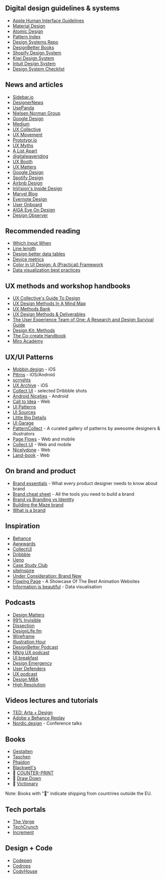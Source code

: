 ## Digital design guidelines & systems

- [Apple Human Interface Guidelines](https://developer.apple.com/design/human-interface-guidelines/)
- [Material Design](https://material.io/)
- [Atomic Design](http://bradfrost.com/blog/post/atomic-web-design/)
- [Pattern Index](http://www.patternindex.org/)
- [Design Systems Repo](https://designsystemsrepo.com/)
- [DesignBetter Books](https://www.designbetter.co/books)
- [Shopify Design System](https://polaris.shopify.com/)
- [Kiwi Design System](https://beta.orbit.kiwi/)
- [Intuit Design System](https://contentdesign.intuit.com/)
- [Design System Checklist](https://www.designsystemchecklist.com/)



## News and articles

- [Sidebar.io](https://sidebar.io/)
- [DesignerNews](https://www.designernews.co/)
- [UsePanda](https://usepanda.com/app/#/)
- [Nielsen Norman Group](https://www.nngroup.com/articles/)
- [Google Design](https://design.google.com/)
- [Medium](https://medium.com/)
- [UX Collective](https://uxdesign.cc/)
- [UX Movement](http://uxmovement.com/)
- [Prototypr.io](https://blog.prototypr.io/)
- [UX Myths](https://uxmyths.com/)
- [A List Apart](https://alistapart.com/articles)
- [digitalwaveriding](http://digitalwaveriding.com/)
- [UX Booth](https://www.uxbooth.com/)
- [UX Matters](https://www.uxmatters.com/)
- [Google Design](https://design.google/)
- [Spotify Design](https://spotify.design/)
- [Airbnb Design](https://airbnb.design/)
- [InVision's Inside Design](https://www.invisionapp.com/inside-design/category/design/)
- [Marvel Blog](https://blog.marvelapp.com/)
- [Evernote Design](https://www.evernote.design/)
- [User Onboard](https://www.useronboard.com/)
- [AIGA Eye On Design](https://eyeondesign.aiga.org/)
- [Design Observer](https://designobserver.com/)


## Recommended reading

- [Which Input When](http://morgancarter.com.au/design-solutions/which-input-when)
- [Line length](https://baymard.com/blog/line-length-readability)
- [Design better data tables](https://medium.com/nextux/design-better-data-tables-4ecc99d23356)
- [Device metrics](https://material.io/devices/)
- [Color in UI Design: A (Practical) Framework](https://medium.com/@erikdkennedy/color-in-ui-design-a-practical-framework-e18cacd97f9e)
- [Data visualization best practices](https://uxplanet.org/data-visualization-best-practices-and-foundations-48f4a08d354e)


## UX methods and workshop handbooks
- [UX Collective's Guide To Design](https://start.uxdesign.cc/)
- [UX Design Methods In A Mind Map](https://uxplanet.org/product-design-methods-mind-map-f6511820a7d5)
- [UX Methods Bank](https://uxmastery.com/resources/techniques/)
- [UX Design Methods & Deliverables](https://uxdesign.cc/ux-design-methods-deliverables-657f54ce3c7d)
- [The User Experience Team of One: A Research and Design Survival Guide](https://rosenfeldmedia.com/books/the-user-experience-team-of-one/)
- [Design Kit: Methods](http://www.designkit.org/methods.html)
- [The Co-create Handbook](http://www.cocreate.training/2019/03/15/the-co-create-handbook-for-creative-professionals-is-now-online/)
- [Miro Academy](https://academy.miro.com/)


## UX/UI Patterns

- [Mobbin.design](https://mobbin.design/) - iOS
- [Pttrns](http://pttrns.com/) - iOS/Android
- [scrnshts](https://scrnshts.club/)
- [UX Archive](http://uxarchive.com/) - iOS
- [Collect UI](http://collectui.com/) - selected Dribbble shots
- [Android Niceties](http://androidniceties.tumblr.com/) - Android
- [Call to Idea](http://www.calltoidea.com/) - Web
- [UI Patterns](http://ui-patterns.com/)
- [UI Sources](https://www.uisources.com/)
- [Little Big Details](http://littlebigdetails.com/)
- [UI Garage](http://uigarage.net/)
- [PatternCollect](https://patterncollect.com/) - A curated gallery of patterns by awesome designers & illustrators
- [Page Flows](https://pageflows.com/) - Web and mobile
- [Collect UI](https://collectui.com/) - Web and mobile
- [Nicelydone](https://nicelydone.club/) - Web
- [Land-book](https://land-book.com/) - Web


## On brand and product
- [Brand essentials](https://uxdesign.cc/what-every-product-designer-needs-to-know-about-brand-5863f92e97d7) - What every product designer needs to know about brand
- [Brand cheat sheet](https://medium.com/@elanagurney/build-a-brand-cheat-sheet-a963f8948856) - All the tools you need to build a brand
- [Brand vs Branding vs Identity](https://www.ebaqdesign.com/blog/branding-brand-identity)
- [Building the Maze brand](https://maze.co/blog/building-the-maze-brand/)
- [What is a brand](https://matthewstrom.com/writing/what-is-a-brand/)


## Inspiration

- [Behance](https://www.behance.net/)
- [Awwwards](https://www.awwwards.com/blog/)
- [CollectUI](http://collectui.com/)
- [Dribbble](https://dribbble.com/)
- [Ueno](https://ueno.design/)
- [Case Study Club](https://www.casestudy.club/)
- [siteInspire](https://www.siteinspire.com/)
- [Under Consideration: Brand New](https://www.underconsideration.com/brandnew/)
- [Flowing Page](https://www.flowing.page/) - A Showcase Of The Best Animation Websites
- [Information is beautiful](https://informationisbeautiful.net/) - Data visualisation


## Podcasts

- [Design Matters](https://www.designmattersmedia.com/designmatters)
- [99% Invisible](https://99percentinvisible.org/)
- [Dissection](http://dissection.jkdesign.com/)
- [DesignLife.fm](https://www.designlife.fm/)
- [Wireframe](https://xd.adobe.com/ideas/perspectives/wireframe-podcast/)
- [Illustration Hour](https://open.spotify.com/show/1TQ0H2msJEE3QZqx4cMEJA?si=bd29f476b22d4f0a)
- [DesignBetter Podcast](https://www.designbetter.co/podcast)
- [NN/g UX podcast](https://www.youtube.com/playlist?list=PLJOFJ3Ok_idv78lCtzYaKUiO07CC_rU0A)
- [UI breakfast](https://uibreakfast.com/category/podcast/)
- [Design Emergency](https://open.spotify.com/show/5csNyfolubwOBlaiF3vf4L)
- [User Defenders](https://userdefenders.com/podcast/)
- [UX podcast](https://uxpodcast.com/)
- [Design MBA](https://designmba.show/)
- [High Resolution](https://www.youtube.com/@HighResolution)


## Videos lectures and tutorials

- [TED: Arta + Design](https://ideas.ted.com/category/arts-design/)
- [Adobe x Behance Replay](https://www.behance.net/live/replays)
- [Nordic.design](https://www.youtube.com/c/Nordicdesignconf/videos) - Conference talks


## Books

- [Gestalten](https://gestalten.com/)
- [Taschen](https://www.taschen.com/)
- [Phaidon](https://www.phaidon.com/store/design/)
- [Blackwell's](https://blackwells.co.uk/bookshop/category/_artanddesign/)
- 💱 [COUNTER-PRINT](https://www.counter-print.co.uk/)
- 💱 [Draw Down](https://draw-down.com/)
- 💱 [Victionary](https://victionary.com/)

Note: Books with "💱" indicate shipping from countrires outside the EU.


## Tech portals

- [The Verge](https://www.theverge.com/)
- [TechCrunch](https://techcrunch.com/)
- [Increment](https://increment.com/)


## Design + Code

- [Codepen](https://codepen.io/)
- [Codrops](http://tympanus.net/codrops/)
- [CodyHouse](http://codyhouse.co/)
